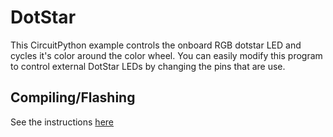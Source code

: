 # DotStar
This CircuitPython example controls the onboard RGB dotstar LED and cycles it's color around the color wheel. You can easily modify this program to control external DotStar LEDs by changing the pins that are use.

## Compiling/Flashing
See the instructions [here](../README.md)